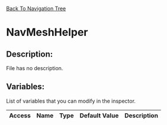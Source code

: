 [Back To Navigation Tree](https://wesleywh.github.io/GameDevRepo/docs/navigation.html)
# NavMeshHelper

## Description:
File has no description.

## Variables:
List of variables that you can modify in the inspector.

|Access|Name|Type|Default Value|Description|
|---|---|---|---|---|
